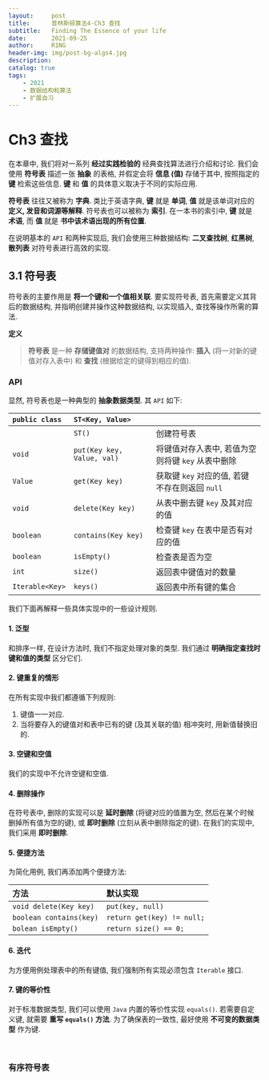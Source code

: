 ```yaml
---
layout:     post
title:      普林斯顿算法4-Ch3 查找
subtitle:   Finding The Essence of your life
date:       2021-09-25
author:     R1NG
header-img: img/post-bg-algs4.jpg
description: 
catalog: true
tags:
    - 2021
    - 数据结构和算法
    - 扩展自习
---
```


# Ch3 查找

在本章中, 我们将对一系列 **经过实践检验的** 经典查找算法进行介绍和讨论. 我们会使用 **符号表** 描述一张 **抽象** 的表格, 并假定会将 **信息 (值)** 存储于其中, 按照指定的 **键** 检索这些信息. **键** 和 **值** 的具体意义取决于不同的实际应用. 

**符号表** 往往又被称为 **字典**. 类比于英语字典, **键** 就是 **单词**, **值** 就是该单词对应的 **定义, 发音和词源等解释**. 符号表也可以被称为 **索引**. 在一本书的索引中, **键** 就是 **术语**, 而 **值** 就是 **书中该术语出现的所有位置**.

在说明基本的 `API` 和两种实现后, 我们会使用三种数据结构: **二叉查找树**, **红黑树**, **散列表** 对符号表进行高效的实现. 

## 3.1 符号表

符号表的主要作用是 **将一个键和一个值相关联**. 要实现符号表, 首先需要定义其背后的数据结构, 并指明创建并操作这种数据结构, 以实现插入, 查找等操作所需的算法. 

**定义**
> **符号表** 是一种 **存储键值对** 的数据结构, 支持两种操作: **插入** (将一对新的键值对存入表中) 和 **查找** (根据给定的键得到相应的值). 

### API

显然, 符号表也是一种典型的 **抽象数据类型**. 其 `API` 如下:

|`public class`|`ST<Key, Value>`||
|:-|:-|:-|
||`ST()`|创建符号表|
|`void`|`put(Key key, Value, val)`|将键值对存入表中, 若值为空则将键 `key` 从表中删除|
|`Value`|`get(Key key)`|获取键 `key` 对应的值, 若键不存在则返回 `null`|
|`void`|`delete(Key key)`|从表中删去键 `key` 及其对应的值|
|`boolean`|`contains(Key key)`|检查键 `key` 在表中是否有对应的值|
|`boolean`|`isEmpty()`|检查表是否为空|
|`int`|`size()`|返回表中键值对的数量|
|`Iterable<Key>`|`keys()`|返回表中所有键的集合|

我们下面再解释一些具体实现中的一些设计规则.

#### 1. 泛型
和排序一样, 在设计方法时, 我们不指定处理对象的类型. 我们通过 **明确指定查找时键和值的类型** 区分它们.

#### 2. 键重复的情形
在所有实现中我们都遵循下列规则: 
1. 键值一一对应.
2. 当将要存入的键值对和表中已有的键 (及其关联的值) 相冲突时, 用新值替换旧的. 

#### 3. 空键和空值
我们的实现中不允许空键和空值. 

#### 4. 删除操作
在符号表中, 删除的实现可以是 **延时删除** (将键对应的值置为空, 然后在某个时候删掉所有值为空的键), 或 **即时删除** (立刻从表中删除指定的键). 在我们的实现中, 我们采用 **即时删除**. 

#### 5. 便捷方法
为简化用例, 我们再添加两个便捷方法:

|方法|默认实现|
|:-|:-|
|`void delete(Key key)`|`put(key, null)`|
|`boolean contains(key)`|`return get(key) != null;`|
|`bolean isEmpty()`|`return size() == 0;`|

#### 6. 迭代
为方便用例处理表中的所有键值, 我们强制所有实现必须包含 `Iterable` 接口.

#### 7. 键的等价性
对于标准数据类型, 我们可以使用 `Java` 内置的等价性实现 `equals()`. 若需要自定义键, 就需要 **重写 `equals()` 方法**. 为了确保表的一致性, 最好使用 **不可变的数据类型** 作为键.

<br>

### 有序符号表


